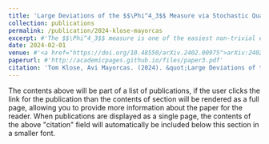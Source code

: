 ```yaml
---
title: 'Large Deviations of the $$\Phi^4_3$$ Measure via Stochastic Quantisation'
collection: publications
permalink: /publication/2024-klose-mayorcas
excerpt: #'The $$\Phi^4_3$$ measure is one of the easiest non-trivial examples of a Euclidean quantum field theory (EQFT) whose rigorous construction in the 1970's has been one of the celebrated achievements of constructive quantum field theory. In recent years, progress in the field of singular stochastic PDEs, initiated by the theory of regularity structures, has allowed for a new construction of the $$\Phi^4_3$$ EQFT as the invariant measure of a previously ill-posed Langevin dynamics, a strategy originally proposed by Parisi and Wu ('81) under the name stochastic quantisation. We apply the same methodology to obtain a large deviation principle (LDP) for the family of periodic $$\Phi^4_3$$ measures at varying temperature. In addition, we show that the rate functional of the LDP and the $$\Phi^4_3$$ action functional coincide up to a constant.'
date: 2024-02-01
venue: #'<a href="https://doi.org/10.48550/arXiv.2402.00975">arXiv:2402.00975[math.PR]</a> (submitted)'
paperurl: #'http://academicpages.github.io/files/paper3.pdf'
citation: 'Tom Klose, Avi Mayorcas. (2024). &quot;Large Deviations of the $$\Phi^4_3$$ Measure via Stochastic Quantisation.&quot; <i>arXiv e-Prints</i>, DOI: 10.48550/arXiv.2402.00975.'
---
```


The contents above will be part of a list of publications, if the user clicks the link for the publication than the contents of section will be rendered as a full page, allowing you to provide more information about the paper for the reader. When publications are displayed as a single page, the contents of the above "citation" field will automatically be included below this section in a smaller font.
